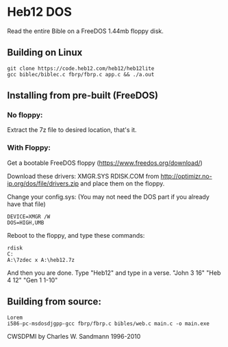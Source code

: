 # Heb12 DOS
Read the entire Bible on a FreeDOS 1.44mb floppy disk.

## Building on Linux
```
git clone https://code.heb12.com/heb12/heb12lite
gcc biblec/biblec.c fbrp/fbrp.c app.c && ./a.out
```

## Installing from pre-built (FreeDOS)

### No floppy:
Extract the 7z file to desired location, that's it.

### With Floppy:
Get a bootable FreeDOS floppy (https://www.freedos.org/download/)

Download
these drivers:
XMGR.SYS
RDISK.COM
from http://optimizr.no-ip.org/dos/file/drivers.zip
and place them on the floppy.

Change your config.sys:
(You may not need the DOS part if
you already have that file)
```
DEVICE=XMGR /W
DOS=HIGH,UMB
```

Reboot to the floppy, and type these commands:
```
rdisk
C:
A:\7zdec x A:\heb12.7z
```
And then you are done. Type "Heb12" and type in a verse.
"John 3 16"
"Heb 4 12"
"Gen 1 1-10"

## Building from source:
```
Lorem
i586-pc-msdosdjgpp-gcc fbrp/fbrp.c bibles/web.c main.c -o main.exe
```
  
  
CWSDPMI by Charles W. Sandmann 1996-2010